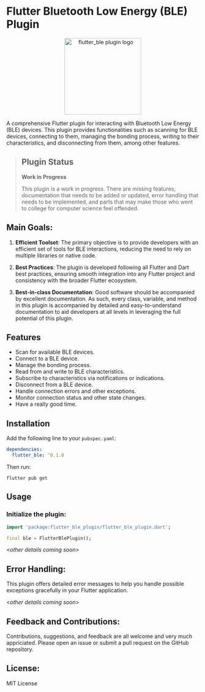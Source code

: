 # Flutter Bluetooth Low Energy (BLE) Plugin

<p align="center">
<image src="./assets/flutter_ble_logo.png" alt="flutter_ble plugin logo" width="200"></image></p>

A comprehensive Flutter plugin for interacting with Bluetooth Low Energy (BLE) devices. This plugin
provides functionalities such as scanning for BLE devices, connecting to them, managing the bonding
process, writing to their characteristics, and disconnecting from them, among other features.

> ## Plugin Status
> **Work in Progress**
>
> This plugin is a work in progress. There are missing features, documentation that needs to be 
> added or updated, error handling that needs to be implemented, and parts that may make those 
> who went to college for computer science feel offended.

## Main Goals:

1. **Efficient Toolset**: The primary objective is to provide developers with an efficient set of
   tools for BLE interactions, reducing the need to rely on multiple libraries or native code.

2. **Best Practices**: The plugin is developed following all Flutter and Dart best practices,
   ensuring smooth integration into any Flutter project and consistency with the broader Flutter
   ecosystem.

3. **Best-in-class Documentation**: Good software should be accompanied by excellent documentation.
   As such, every class, variable, and method in this plugin is accompanied by detailed and
   easy-to-understand documentation to aid developers at all levels in leveraging the full potential
   of this plugin.

## Features

- Scan for available BLE devices.
- Connect to a BLE device.
- Manage the bonding process.
- Read from and write to BLE characteristics.
- Subscribe to characteristics via notifications or indications.
- Disconnect from a BLE device.
- Handle connection errors and other exceptions.
- Monitor connection status and other state changes.
- Have a really good time.

## Installation

Add the following line to your `pubspec.yaml`:

```yaml
dependencies:
  flutter_ble: ^0.1.0
```

Then run:

```
flutter pub get
```

## Usage

### Initialize the plugin:

```dart
import 'package:flutter_ble_plugin/flutter_ble_plugin.dart';

final ble = FlutterBlePlugin();
```

<*other details coming soon*>

## Error Handling:

This plugin offers detailed error messages to help you handle possible exceptions gracefully in your
Flutter application.

<*other details coming soon*>

## Feedback and Contributions:

Contributions, suggestions, and feedback are all welcome and very much appriciated. Please open an issue or submit a pull request
on the GitHub repository.

## License:

MIT License